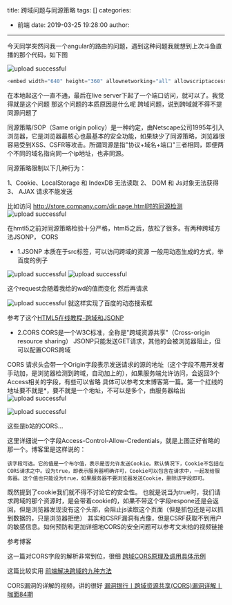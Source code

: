 title: 跨域问题与同源策略
tags: []
categories:
  - 前端
date: 2019-03-25 19:28:00
author:
---
今天同学突然问我一个angular的路由的问题，遇到这种问题我就想到上次斗鱼直播的那个代码，如下图
<!--more-->
![upload successful](/images/pasted-23.png)

``` javascript
<embed width="640" height="360" allownetworking="all" allowscriptaccess="always" src="https://staticlive.douyucdn.cn/common/share/play.swf?room_id=4310929" quality="high" bgcolor="#000" wmode="window" allowfullscreen="true"  allowFullScreenInteractive="true" type="application/x-shockwave-flash">

```
在本地起这个一直不通，最后在live server下起了一个端口访问，就可以了。我觉得就是这个问题
那这个问题的本质原因是什么呢
跨域问题，说到跨域就不得不提同源问题了

同源策略/SOP（Same origin policy）是一种约定，由Netscape公司1995年引入浏览器，它是浏览器最核心也最基本的安全功能，如果缺少了同源策略，浏览器很容易受到XSS、CSFR等攻击。所谓同源是指"协议+域名+端口"三者相同，即便两个不同的域名指向同一个ip地址，也非同源。

同源策略限制以下几种行为：

1、Cookie、LocalStorage 和 IndexDB 无法读取
2、 DOM 和 Js对象无法获得
3、 AJAX 请求不能发送

比如访问 http://store.company.com/dir.page.html时的同源检测
![upload successful](/images/pasted-24.png)

在hmtl5之前对同源策略检验十分严格，html5之后，放松了很多。有两种跨域方法JSONP， CORS

+ 1.JSONP
本质在于src标签，可以访问跨域的资源
  一般用动态生成的方式，举百度的例子
 

![upload successful](/images/pasted-33.png)
![upload successful](/images/pasted-32.png)

  这个request会随着我给的wd的值而变化
  然后再请求
  
![upload successful](/images/pasted-34.png)
就这样实现了百度的动态搜索框

参考了这个[HTML5在线教程-跨域和JSONP](https://www.bilibili.com/video/av37521924?from=search&seid=3207645379820820866)
  
 + 2.CORS
CORS是一个W3C标准，全称是"跨域资源共享"（Cross-origin resource sharing）
JSONP只能发送GET请求，其他的会被浏览器阻止，但可以配置CORS跨域

CORS 请求头会带一个Origin字段表示发送请求的源的地址（这个字段不用开发者手动加，是浏览器检测到跨域，自动加上的），如果服务端允许访问，会返回3个Access相关的字段，有些可以省略
具体可以参考文末博客第一篇。第一个红线的地址要不就是*，要不就是一个地址，不可以是多个，由服务器给出
![upload successful](/images/pasted-25.png)

![upload successful](/images/pasted-26.png)
  
 这些是b站的CORS...
 
 这里详细说一个字段Access-Control-Allow-Credentials，就是上图正好省略的那一个。博客里是这样说的：
 ```
 该字段可选。它的值是一个布尔值，表示是否允许发送Cookie。默认情况下，Cookie不包括在CORS请求之中。设为true，即表示服务器明确许可，Cookie可以包含在请求中，一起发给服务器。这个值也只能设为true，如果服务器不要浏览器发送Cookie，删除该字段即可。
 ```
 既然提到了cookie我们就不得不讨论它的安全性。
 也就是说当为true时，我们请求跨域的那个资源时，是会带着cookie的，如果不带这个字段respone还是会返回，但是浏览器发现没有这个头部，会阻止js读取这个页面（但是抓包还是可以抓到数据的，只是浏览器拒绝）
 其实和CSRF漏洞有点像，但是CSRF获取不到用户的敏感信息。如何预防和更加详细地CORS的安全问题可以参考文末给的视频链接
  
参考博客

这一篇对CORS字段的解析非常到位，很细
[跨域CORS原理及调用具体示例](https://www.cnblogs.com/keyi/p/6726089.html)

这篇比较实用
[前端解决跨域的九种方法](https://www.cnblogs.com/sdcs/p/8484905.html)

CORS漏洞的详解的视频，讲的很好
[漏洞银行丨跨域资源共享(CORS)漏洞详解丨咖面84期](https://www.bilibili.com/video/av38650052?from=search&seid=3207645379820820866)
